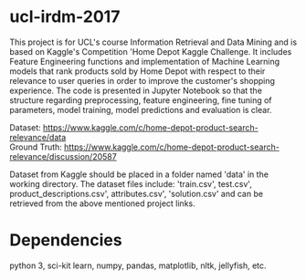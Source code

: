 # ucl-irdm-2017
This project is for UCL's course Information Retrieval and Data Mining and is based on Kaggle's Competition 'Home Depot Kaggle Challenge. It includes Feature Engineering functions and implementation of Machine Learning models that rank products sold by Home Depot with respect to their relevance to user queries in order to improve the customer's shopping experience. The code is presented in Jupyter Notebook so that the structure regarding preprocessing, feature engineering, fine tuning of parameters, model training, model predictions and evaluation is clear. 

Dataset:      https://www.kaggle.com/c/home-depot-product-search-relevance/data  
Ground Truth: https://www.kaggle.com/c/home-depot-product-search-relevance/discussion/20587

Dataset from Kaggle should be placed in a folder named 'data' in the working directory. The dataset files include: 'train.csv', test.csv', product_descriptions.csv', attributes.csv', 'solution.csv' and can be retrieved from the above mentioned project links.

# Dependencies
python 3, sci-kit learn, numpy, pandas, matplotlib, nltk, jellyfish, etc.
